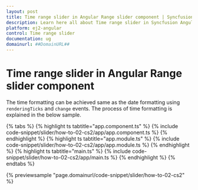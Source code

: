 ```yaml
---
layout: post
title: Time range slider in Angular Range slider component | Syncfusion
description: Learn here all about Time range slider in Syncfusion Angular Range slider component of Syncfusion Essential JS 2 and more.
platform: ej2-angular
control: Time range slider 
documentation: ug
domainurl: ##DomainURL##
---
```


# Time range slider in Angular Range slider component

The time formatting can be achieved same as the date formatting using `renderingTicks` and `change` events. The process of time formatting is explained in the below sample.

{% tabs %}
{% highlight ts tabtitle="app.component.ts" %}
{% include code-snippet/slider/how-to-02-cs2/app/app.component.ts %}
{% endhighlight %}
{% highlight ts tabtitle="app.module.ts" %}
{% include code-snippet/slider/how-to-02-cs2/app/app.module.ts %}
{% endhighlight %}
{% highlight ts tabtitle="main.ts" %}
{% include code-snippet/slider/how-to-02-cs2/app/main.ts %}
{% endhighlight %}
{% endtabs %}
  
{% previewsample "page.domainurl/code-snippet/slider/how-to-02-cs2" %}
